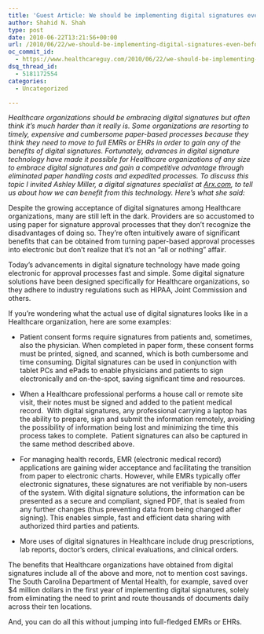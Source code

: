```yaml
---
title: 'Guest Article: We should be implementing digital signatures even before jumping into EMRs'
author: Shahid N. Shah
type: post
date: 2010-06-22T13:21:56+00:00
url: /2010/06/22/we-should-be-implementing-digital-signatures-even-before-jumping-into-emrs/
oc_commit_id:
  - https://www.healthcareguy.com/2010/06/22/we-should-be-implementing-digital-signatures-even-before-jumping-into-emrs/1478770594
dsq_thread_id:
  - 5181172554
categories:
  - Uncategorized

---
```

_Healthcare organizations should be embracing digital signatures but often think it&#8217;s much harder than it really is. Some organizations are resorting to timely, expensive and cumbersome paper-based processes because they think they need to move to full EMRs or EHRs in order to gain any of the benefits of digital signatures. Fortunately, advances in digital signature technology have made it possible for Healthcare organizations of any size to embrace digital signatures and gain a competitive advantage through eliminated paper handling costs and expedited processes. To discuss this topic I invited Ashley Miller, a digital signatures specialist at [Arx.com][1], to tell us about how we can benefit from this technology. Here&#8217;s what she said:_

Despite the growing acceptance of digital signatures among Healthcare organizations, many are still left in the dark. Providers are so accustomed to using paper for signature approval processes that they don’t recognize the disadvantages of doing so. They’re often intuitively aware of significant benefits that can be obtained from turning paper-based approval processes into electronic but don&#8217;t realize that it&#8217;s not an &#8220;all or nothing&#8221; affair.

Today’s advancements in digital signature technology have made going electronic for approval processes fast and simple. Some digital signature solutions have been designed specifically for Healthcare organizations, so they adhere to industry regulations such as HIPAA, Joint Commission and others.

If you’re wondering what the actual use of digital signatures looks like in a Healthcare organization, here are some examples:

  * Patient consent forms require signatures from patients and, sometimes, also the physician. When completed in paper form, these consent forms must be printed, signed, and scanned, which is both cumbersome and time consuming. Digital signatures can be used in conjunction with tablet PCs and ePads to enable physicians and patients to sign electronically and on-the-spot, saving significant time and resources.

  * When a Healthcare professional performs a house call or remote site visit, their notes must be signed and added to the patient medical record.  With digital signatures, any professional carrying a laptop has the ability to prepare, sign and submit the information remotely, avoiding the possibility of information being lost and minimizing the time this process takes to complete.  Patient signatures can also be captured in the same method described above.

  * For managing health records, EMR (electronic medical record) applications are gaining wider acceptance and facilitating the transition from paper to electronic charts. However, while EMRs typically offer electronic signatures, these signatures are not verifiable by non-users of the system. With digital signature solutions, the information can be presented as a secure and compliant, signed PDF, that is sealed from any further changes (thus preventing data from being changed after signing). This enables simple, fast and efficient data sharing with authorized third parties and patients.

  * More uses of digital signatures in Healthcare include drug prescriptions, lab reports, doctor’s orders, clinical evaluations, and clinical orders.

The benefits that Healthcare organizations have obtained from digital signatures include all of the above and more, not to mention cost savings. The South Carolina Department of Mental Health, for example, saved over $4 million dollars in the first year of implementing digital signatures, solely from eliminating the need to print and route thousands of documents daily across their ten locations.

And, you can do all this without jumping into full-fledged EMRs or EHRs.

 [1]: http://www.arx.com/